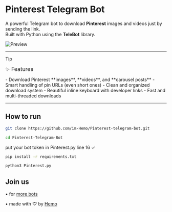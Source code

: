 # Pinterest Telegram Bot

A powerful Telegram bot to download **Pinterest** images and videos just by sending the link.  
Built with Python using the **TeleBot** library.

![Preview](https://i.ibb.co/0yzZHrjc/image.jpg)

---

> [!TIP]
>  <p><big>✨ Features</big></p>
> - Download Pinterest **images**, **videos**, and **carousel posts**
> - Smart handling of pin URLs (even short ones)
> - Clean and organized download system
> - Beautiful inline keyboard with developer links
> - Fast and multi-threaded downloads
---

## How to run

```bash
git clone https://github.com/im-Hemo/Pinterest-telegram-bot.git
```
```bash
cd Pinterest-Telegram-Bot
```
put your bot token in Pinterest.py line 16 ✓
```bash
pip install -r requirements.txt
```
```bash
python3 Pinterest.py
```


## Join us
• for [more bots ](https://t.me/lmmm5)

• made with ♡ by [Hemo ](https://t.me/x_g_v)
 
